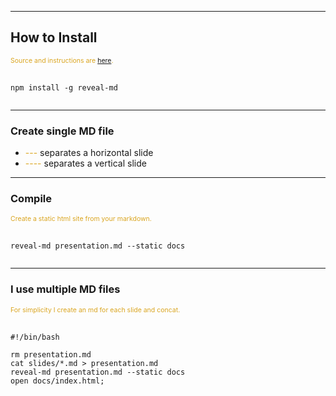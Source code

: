
---

## How to Install

<p style="color:GoldenRod; font-size:0.75em;">Source and instructions are <a href="https://github.com/webpro/reveal-md">here</a>.</p>

<pre>
    <code class="language-bash" data-trim>
npm install -g reveal-md
    </code>
</pre>


----

### Create single MD file

* <span style="color:GoldenRod; ">---</span> separates a horizontal slide
* <span style="color:GoldenRod; ">----</span> separates a vertical slide

----

### Compile

<p style="color:GoldenRod; font-size:0.75em;">Create a static html site from your markdown.</p>

<pre>
    <code class="language-bash" data-trim>
reveal-md presentation.md --static docs
    </code>
</pre>

----

### I use multiple MD files

<p style="color:GoldenRod; font-size:0.75em;">For simplicity I create an md for each slide and concat.</p> 

<pre>
    <code class="language-bash" data-trim>
#!/bin/bash

rm presentation.md
cat slides/*.md > presentation.md
reveal-md presentation.md --static docs
open docs/index.html;
    </code>
</pre>


